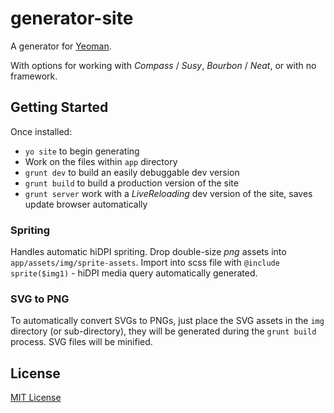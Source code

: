 # generator-site

A generator for [Yeoman](http://yeoman.io).

With options for working with _Compass_ / _Susy_, _Bourbon_ / _Neat_, or with no framework.


## Getting Started

Once installed:
* `yo site` to begin generating
* Work on the files within `app` directory
* `grunt dev` to build an easily debuggable dev version
* `grunt build` to build a production version of the site
* `grunt server` work with a _LiveReloading_ dev version of the site, saves update browser automatically

### Spriting
Handles automatic hiDPI spriting. Drop double-size _png_ assets into `app/assets/img/sprite-assets`. Import into scss file with `@include sprite($img1)` - hiDPI media query automatically generated.

### SVG to PNG
To automatically convert SVGs to PNGs, just place the SVG assets in the `img` directory (or sub-directory), they will be generated during the `grunt build` process. SVG files will be minified.


## License

[MIT License](http://en.wikipedia.org/wiki/MIT_License)
